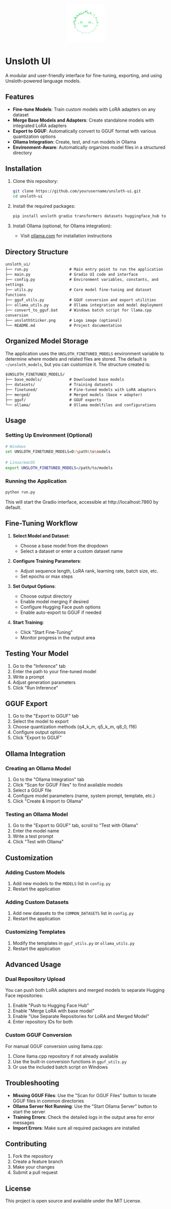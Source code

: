 
<p align="center">
  <img src="slothUI.png" alt="slothui LOGO" width="120"/>
</p>

# Unsloth UI

A modular and user-friendly interface for fine-tuning, exporting, and using Unsloth-powered language models.

## Features

- **Fine-tune Models**: Train custom models with LoRA adapters on any dataset
- **Merge Base Models and Adapters**: Create standalone models with integrated LoRA adapters
- **Export to GGUF**: Automatically convert to GGUF format with various quantization options
- **Ollama Integration**: Create, test, and run models in Ollama
- **Environment-Aware**: Automatically organizes model files in a structured directory

## Installation

1. Clone this repository:
   ```bash
   git clone https://github.com/yourusername/unsloth-ui.git
   cd unsloth-ui
   ```

2. Install the required packages:
   ```bash
   pip install unsloth gradio transformers datasets huggingface_hub torch trl
   ```

3. Install Ollama (optional, for Ollama integration):
   - Visit [ollama.com](https://ollama.com) for installation instructions

## Directory Structure

```
unsloth_ui/
├── run.py                  # Main entry point to run the application
├── main.py                 # Gradio UI code and interface
├── config.py               # Environment variables, constants, and settings
├── utils.py                # Core model fine-tuning and dataset functions
├── gguf_utils.py           # GGUF conversion and export utilities
├── ollama_utils.py         # Ollama integration and model deployment
├── convert_to_gguf.bat     # Windows batch script for llama.cpp conversion
├── unslothSticker.png      # Logo image (optional)
└── README.md               # Project documentation
```

## Organized Model Storage

The application uses the `UNSLOTH_FINETUNED_MODELS` environment variable to determine where models and related files are stored. The default is `~/unsloth_models`, but you can customize it. The structure created is:

```
$UNSLOTH_FINETUNED_MODELS/
├── base_models/            # Downloaded base models
├── datasets/               # Training datasets
├── finetuned/              # Fine-tuned models with LoRA adapters
├── merged/                 # Merged models (base + adapter)
├── gguf/                   # GGUF exports
└── ollama/                 # Ollama modelfiles and configurations
```

## Usage

### Setting Up Environment (Optional)

```bash
# Windows
set UNSLOTH_FINETUNED_MODELS=D:\path\to\models

# Linux/macOS
export UNSLOTH_FINETUNED_MODELS=/path/to/models
```

### Running the Application

```bash
python run.py
```

This will start the Gradio interface, accessible at http://localhost:7860 by default.

## Fine-Tuning Workflow

1. **Select Model and Dataset**:
   - Choose a base model from the dropdown
   - Select a dataset or enter a custom dataset name

2. **Configure Training Parameters**:
   - Adjust sequence length, LoRA rank, learning rate, batch size, etc.
   - Set epochs or max steps

3. **Set Output Options**:
   - Choose output directory
   - Enable model merging if desired
   - Configure Hugging Face push options
   - Enable auto-export to GGUF if needed

4. **Start Training**:
   - Click "Start Fine-Tuning"
   - Monitor progress in the output area

## Testing Your Model

1. Go to the "Inference" tab
2. Enter the path to your fine-tuned model
3. Write a prompt
4. Adjust generation parameters
5. Click "Run Inference"

## GGUF Export

1. Go to the "Export to GGUF" tab
2. Select the model to export
3. Choose quantization methods (q4_k_m, q5_k_m, q8_0, f16)
4. Configure output options
5. Click "Export to GGUF"

## Ollama Integration

### Creating an Ollama Model

1. Go to the "Ollama Integration" tab
2. Click "Scan for GGUF Files" to find available models
3. Select a GGUF file
4. Configure model parameters (name, system prompt, template, etc.)
5. Click "Create & Import to Ollama"

### Testing an Ollama Model

1. Go to the "Export to GGUF" tab, scroll to "Test with Ollama"
2. Enter the model name
3. Write a test prompt
4. Click "Test with Ollama"

## Customization

### Adding Custom Models

1. Add new models to the `MODELS` list in `config.py`
2. Restart the application

### Adding Custom Datasets

1. Add new datasets to the `COMMON_DATASETS` list in `config.py`
2. Restart the application

### Customizing Templates

1. Modify the templates in `gguf_utils.py` or `ollama_utils.py`
2. Restart the application

## Advanced Usage

### Dual Repository Upload

You can push both LoRA adapters and merged models to separate Hugging Face repositories:

1. Enable "Push to Hugging Face Hub"
2. Enable "Merge LoRA with base model"
3. Enable "Use Separate Repositories for LoRA and Merged Model"
4. Enter repository IDs for both

### Custom GGUF Conversion

For manual GGUF conversion using llama.cpp:

1. Clone llama.cpp repository if not already available
2. Use the built-in conversion functions in `gguf_utils.py`
3. Or use the included batch script on Windows

## Troubleshooting

- **Missing GGUF Files**: Use the "Scan for GGUF Files" button to locate GGUF files in common directories
- **Ollama Server Not Running**: Use the "Start Ollama Server" button to start the server
- **Training Errors**: Check the detailed logs in the output area for error messages
- **Import Errors**: Make sure all required packages are installed

## Contributing

1. Fork the repository
2. Create a feature branch
3. Make your changes
4. Submit a pull request

## License

This project is open source and available under the MIT License.
